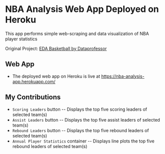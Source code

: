 # NBA Analysis Web App Deployed on Heroku
This app performs simple web-scraping and data visualization of NBA player statistics

Original Project: [EDA Basketball by Dataprofessor](https://github.com/dataprofessor/streamlit_freecodecamp/blob/main/app_3_eda_basketball/basketball_app.py)

## Web App
- The deployed web app on Heroku is live at https://nba-analysis-app.herokuapp.com/

## My Contributions

- `Scoring Leaders` button -- Displays the top five scoring leaders of selected team(s)
- `Assist Leaders` button -- Displays the top five assist leaders of selected team(s)
- `Rebound Leaders` button -- Displays the top five rebound leaders of selected team(s)
- `Annual Player Statistics` container -- Displays line plots  the top five rebound leaders of selected team(s)
